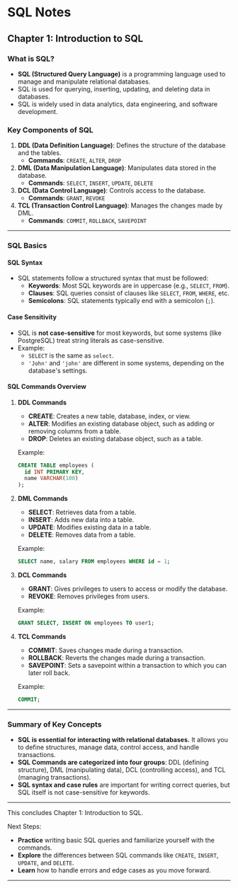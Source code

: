 
# SQL Notes

## Chapter 1: Introduction to SQL

### What is SQL?
- **SQL (Structured Query Language)** is a programming language used to manage and manipulate relational databases.
- SQL is used for querying, inserting, updating, and deleting data in databases.
- SQL is widely used in data analytics, data engineering, and software development.

### Key Components of SQL
1. **DDL (Data Definition Language)**: Defines the structure of the database and the tables.
   - **Commands**: `CREATE`, `ALTER`, `DROP`
2. **DML (Data Manipulation Language)**: Manipulates data stored in the database.
   - **Commands**: `SELECT`, `INSERT`, `UPDATE`, `DELETE`
3. **DCL (Data Control Language)**: Controls access to the database.
   - **Commands**: `GRANT`, `REVOKE`
4. **TCL (Transaction Control Language)**: Manages the changes made by DML.
   - **Commands**: `COMMIT`, `ROLLBACK`, `SAVEPOINT`

---

### SQL Basics

#### SQL Syntax
- SQL statements follow a structured syntax that must be followed:
  - **Keywords**: Most SQL keywords are in uppercase (e.g., `SELECT`, `FROM`).
  - **Clauses**: SQL queries consist of clauses like `SELECT`, `FROM`, `WHERE`, etc.
  - **Semicolons**: SQL statements typically end with a semicolon (`;`).

#### Case Sensitivity
- SQL is **not case-sensitive** for most keywords, but some systems (like PostgreSQL) treat string literals as case-sensitive.
- Example: 
  - `SELECT` is the same as `select`.
  - `'John'` and `'john'` are different in some systems, depending on the database's settings.

#### SQL Commands Overview

1. **DDL Commands**
   - **CREATE**: Creates a new table, database, index, or view.
   - **ALTER**: Modifies an existing database object, such as adding or removing columns from a table.
   - **DROP**: Deletes an existing database object, such as a table.

   Example:
   ```sql
   CREATE TABLE employees (
     id INT PRIMARY KEY,
     name VARCHAR(100)
   );
   ```

2. **DML Commands**
   - **SELECT**: Retrieves data from a table.
   - **INSERT**: Adds new data into a table.
   - **UPDATE**: Modifies existing data in a table.
   - **DELETE**: Removes data from a table.

   Example:
   ```sql
   SELECT name, salary FROM employees WHERE id = 1;
   ```

3. **DCL Commands**
   - **GRANT**: Gives privileges to users to access or modify the database.
   - **REVOKE**: Removes privileges from users.

   Example:
   ```sql
   GRANT SELECT, INSERT ON employees TO user1;
   ```

4. **TCL Commands**
   - **COMMIT**: Saves changes made during a transaction.
   - **ROLLBACK**: Reverts the changes made during a transaction.
   - **SAVEPOINT**: Sets a savepoint within a transaction to which you can later roll back.

   Example:
   ```sql
   COMMIT;
   ```

---

### Summary of Key Concepts
- **SQL is essential for interacting with relational databases.** It allows you to define structures, manage data, control access, and handle transactions.
- **SQL Commands are categorized into four groups**: DDL (defining structure), DML (manipulating data), DCL (controlling access), and TCL (managing transactions).
- **SQL syntax and case rules** are important for writing correct queries, but SQL itself is not case-sensitive for keywords.

---

This concludes Chapter 1: Introduction to SQL.

Next Steps:
- **Practice** writing basic SQL queries and familiarize yourself with the commands.
- **Explore** the differences between SQL commands like `CREATE`, `INSERT`, `UPDATE`, and `DELETE`.
- **Learn** how to handle errors and edge cases as you move forward.

---
